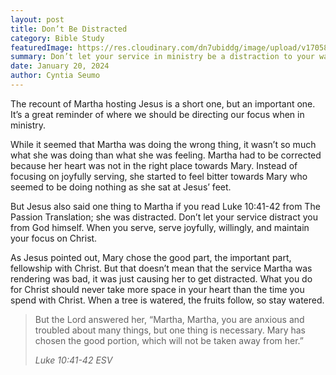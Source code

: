 ```yaml
---
layout: post
title: Don’t Be Distracted
category: Bible Study
featuredImage: https://res.cloudinary.com/dn7ubiddg/image/upload/v1705802138/blog/pexels-anastasia-shuraeva-4091200.jpg
summary: Don’t let your service in ministry be a distraction to your walk with God.
date: January 20, 2024
author: Cyntia Seumo
---
```

The recount of Martha hosting Jesus is a short one, but an important one. It’s a great reminder of where we should be directing our focus when in ministry.

While it seemed that Martha was doing the wrong thing, it wasn’t so much what she was doing than what she was feeling. Martha had to be corrected because her heart was not in the right place towards Mary. Instead of focusing on joyfully serving, she started to feel bitter towards Mary who seemed to be doing nothing as she sat at Jesus’ feet.

But Jesus also said one thing to Martha if you read Luke 10:41-42 from The Passion Translation; she was distracted. Don’t let your service distract you from God himself. When you serve, serve joyfully, willingly, and maintain your focus on Christ.

As Jesus pointed out, Mary chose the good part, the important part, fellowship with Christ. But that doesn’t mean that the service Martha was rendering was bad, it was just causing her to get distracted. What you do for Christ should never take more space in your heart than the time you spend with Christ. When a tree is watered, the fruits follow, so stay watered.

<blockquote>But the Lord answered her, “Martha, Martha, you are anxious and troubled about many things, but one thing is necessary. Mary has chosen the good portion, which will not be taken away from her.”

<cite> ‭‭Luke‬ ‭10‬:‭41‬-‭42‬ ‭ESV‬‬</cite>

</blockquote>